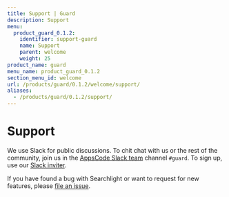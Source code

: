 ```yaml
---
title: Support | Guard
description: Support
menu:
  product_guard_0.1.2:
    identifier: support-guard
    name: Support
    parent: welcome
    weight: 25
product_name: guard
menu_name: product_guard_0.1.2
section_menu_id: welcome
url: /products/guard/0.1.2/welcome/support/
aliases:
  - /products/guard/0.1.2/support/
---
```


# Support

We use Slack for public discussions. To chit chat with us or the rest of the community, join us in the [AppsCode Slack team](https://appscode.slack.com/messages/C8M8HANQ0/details/) channel `#guard`. To sign up, use our [Slack inviter](https://slack.appscode.com/).

If you have found a bug with Searchlight or want to request for new features, please [file an issue](https://github.com/appscode/guard/issues/new).
